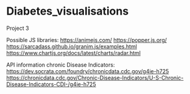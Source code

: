 # Diabetes_visualisations
Project 3

Possible JS libraries:
https://animejs.com/
https://popper.js.org/
https://sarcadass.github.io/granim.js/examples.html
https://www.chartjs.org/docs/latest/charts/radar.html


API information chronic Disease Indicators:
https://dev.socrata.com/foundry/chronicdata.cdc.gov/g4ie-h725
https://chronicdata.cdc.gov/Chronic-Disease-Indicators/U-S-Chronic-Disease-Indicators-CDI-/g4ie-h725

